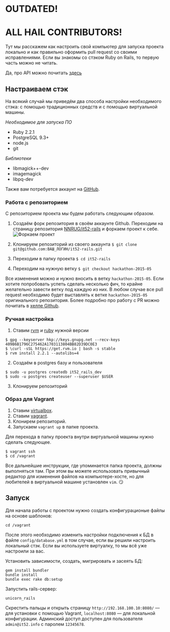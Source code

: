 # OUTDATED!


# ALL HAIL CONTRIBUTORS!

Тут мы расскажем как настроить свой компьютер для запуска проекта локально и как правильно оформить pull request со своими исправлениями.
Если вы знакомы со стэком Ruby on Rails, то первую часть можно не читать.

Да, про API можно почитать [здесь](http://www.it52.info/apidoc/v1.html)

## Настраиваем стэк

На всякий случай мы приведём два способа настройки необходимого стэка: с помощью традиционных средств и с помощью виртуальной машины.

*Необходимое для запуска ПО*

* Ruby 2.2.1
* PostgreSQL 9.3+
* node.js
* git

*Библиотеки*

* libmagick++-dev
* imagemagick
* libpq-dev

Также вам потребуется аккаунт на [GitHub](https://github.com).

### Работа с репозиторием

С репозиторием проекта мы будем работать следующим образом.

1. Создаём форк репозитория в своём аккаунте Github.
Переходим на страницу репозитория [NNRUG/it52-rails](https://github.com/NNRUG/it52-rails) и форкаем проект к себе.
![Форкаем проект](http://take.ms/UOfFV)

2. Клонируем репозиторий из своего аккаунта
`$ git clone git@github.com:ВАШ_ЛОГИН/it52-rails.git`

3. Переходим в папку проекта
`$ cd it52-rails`

4. Переходим на нужную ветку
`$ git checkout hackathon-2015-05`

Все изменения можно и нужно вносить в ветку `hackathon-2015-05`. Если хотите попробовать успеть сделать несколько фич, то крайне желательно завести ветку под каждую из них.
В любом случае все pull request необходимо будет выставлять к ветке `hackathon-2015-05` оригинального репозитория. Более подробно про работу с PR можно почитать в [хелпе Github](https://help.github.com/articles/using-pull-requests/).

### Ручная настройка

1. Ставим [rvm](https://rvm.io/) и [ruby](http://www.ruby-lang.org/en/) нужной версии
```
$ gpg --keyserver hkp://keys.gnupg.net --recv-keys 409B6B1796C275462A1703113804BB82D39DC0E3
$ \curl -sSL https://get.rvm.io | bash -s stable
$ rvm install 2.2.1 --autolibs=4
```

2. Создаём в postgres базу и пользователя
```
$ sudo -u postgres createdb it52_rails_dev
$ sudo -u postgres createuser --superuser $USER
```

3. Клонируем репозиторий

### Образ для Vagrant

1. Ставим [virtualbox](https://www.virtualbox.org/wiki/Downloads).
2. Ставим [vagrant](https://www.vagrantup.com/downloads.html).
3. Клонирем репозиторий.
4. Запускаем `vagrant up` в папке проекта.

Для перехода в папку проекта внутри виртуальной машины нужно сделать следующее.
```
$ vagrant ssh
$ cd /vagrant
```
Все дальнейшие инструкции, где упоминается папка проекта, должны выполняться там.
При этом вы можете использовать привычный редактор для изменения файлов на компьютере-хосте, но для любителей в виртуальной машине установлен `vim`. :smirk:

## Запуск

Для начала работы с проектом нужно создать конфигурационые файлы на основе шаблонов:

    cd /vagrant

После этого необходимо изменить настройки подключения к БД в файле `config/database.yml` в том случае, если вы решили настроить локальный стэк. Если вы используете виртуалку, то мы всё уже настроили за вас.

Установить зависимости, создать, мигрировать и засеять БД:

    gem install bundler
    bundle install
    bundle exec rake db:setup

Запустить rails-сервер:

    unicorn_rails

Скрестить пальцы и открыть страницу `http://192.168.100.10:8080/` — для установки с помощью Vagrant, `localhost:8080` — для локальной конфигурации.
Админский доступ доступен для пользователя `admin@it52.info` с паролем `12345678`.
